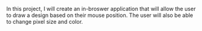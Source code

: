 In this project, I will create an in-broswer application that will allow the user to draw a design based on their mouse position.  The user will also be able to change pixel size and color.  
